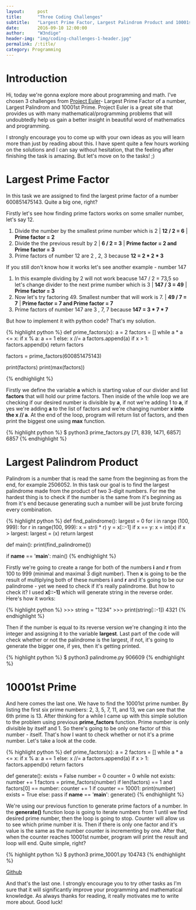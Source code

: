 ```yaml
---
layout:     post
title:      "Three Coding Challenges"
subtitle:   "Largest Prime Factor, Largest Palindrom Product and 10001st Prime"
date:       2016-09-10 12:00:00
author:     "W3ndige"
header-img: "img/coding-challenges-1-header.jpg"
permalink: /:title/
category: Programming
---
```


<h1>Introduction</h1>

<p>Hi, today we're gonna explore more about programming and math. I've chosen 3 challenges from <a href="https://projecteuler.net/">Project Euler</a>- Largest Prime Factor of a number, Largest Palindrom and 10001st Prime. Project Euler is a great site that provides us with many mathematical/programming problems that will undoubtedly help us gain a better insight in beautiful word of mathematics and programming. </p>

<p>I strongly encourage you to come up with your own ideas as you will learn more than just by reading about this. I have spent quite a few hours working on the solutions and I can say without hesitation, that the feeling  after finishing the task is amazing. But let's move on to the tasks! ;)</p>

<h1>Largest Prime Factor</h1>
<p>In this task we are assigned to find the largest prime factor of a number 600851475143. Quite a big one, right? </p>
<p>Firstly let's see how finding prime factors works on some smaller number, let's say 12. </p>
<ol>
<li>Divide the number by the smallest prime number which is 2 |  <b>12 / 2 = 6</b> | <b>Prime factor = 2</b></li>
<li>Divide the the previous result by 2 | <b>6 / 2 = 3</b> | <b>Prime factor = 2 and Prime factor = 3</b></li>
<li>Prime factors of number 12 are 2 , 2, 3 because <b>12 = 2 * 2 * 3</b></li>
</ol>

<p>If you still don't know how it works let's see another example - number 147</p>
<ol>
<li>In this example dividing by 2 will not work beacuse 147 / 2 = 73,5 so let's change divider to the next prime number which is 3 | <b>147 / 3 = 49</b> | <b>Prime factor = 3</b></li>
<li>Now let's try factoring 49. Smallest number that will work is 7. | <b>49 / 7 = 7</b> | <b>Prime factor = 7 and Prime factor = 7</b></li>
<li>Prime factors of number 147 are 3 , 7, 7 because <b>147 = 3 * 7 * 7</b></li>
</ol>

<p>But how to implement it with python code? That's my solution. </p>
{% highlight python %}
def prime_factors(x):
    a = 2
    factors = []
    while a * a <= x:
        if x % a:
            a += 1
        else:
            x //= a
            factors.append(a)
    if x > 1:
        factors.append(x)
    return factors

factors = prime_factors(600851475143)

print(factors)
print(max(factors))

{% endhighlight %}

<p>Firstly we define the variable <b>a</b> which is starting value of our divider and list <b>factors</b> that will hold our prime factors.  Then inside of the while loop we are checking if our desired number is divisible by <b>a</b>, if not we're adding 1 to <b>a</b>, if yes we're adding <b>a</b> to the list of factors and we're changing number <b>x into the x // a</b>. At the end of the loop, program will return list of factors, and then print the biggest one using <b>max</b> function.  </p>

{% highlight python %}
$ python3 prime_factors.py
[71, 839, 1471, 6857]
6857
{% endhighlight %}

<h1>Largest Palindrom Product</h1>

<p>Palindrom is a number that is read the same from the beginning as from the end, for example 2506052. In this task our goal is to find the largest palindrome made from the product of two 3-digit numbers. For me the hardest thing is to check if the number is the same from it's beginning as from it's end because generating such a number will be just brute forcing every combination. </p>

{% highlight python %}
def find_palindrome():
    largest = 0
    for i in range (100, 999):
        for r in range(100, 999):
            x = str(i * r)
            y = x[::-1]
            if x == y:
                x = int(x)
                if x > largest:
                    largest = (x)
    return largest

def main():
    print(find_palindrome())

if __name__ == '__main__':
    main()
{% endhighlight %}

<p>Firstly we're going to create a range for both of the numbers <b>i</b> and <b>r</b> from 100 to 999 (minimal and maximal 3 digit number). Then <b>x</b> is going to be the result of multiplying both of these numbers <b>i</b> and <b>r</b> and it's going to be our palindrome - yet we need to check if it's really palindrome. But how to check it? I used <b>x[::-1]</b> which will generate string in the reverse order. Here's how it works:</p>
{% highlight python %}
>>> string = "1234"
>>> print(string[::-1])
4321
{% endhighlight %}

<p>Then if the number is equal to its reverse version we're changing it into the integer and assigning it to the variable <b>largest</b>. Last part of the code will check whether or not the palindrome is the largest, if not, it's going to generate the bigger one, if yes, then it's getting printed. </p>
{% highlight python %}
$ python3 palindrome.py
906609
{% endhighlight %}

<h1>10001st Prime</h1>

<p>And here comes the last one. We have to find the 10001st prime number. By listing the first six prime numbers: 2, 3, 5, 7, 11, and 13, we can see that the 6th prime is 13. After thinking for a while I came up with this simple solution to the problem using previous <b>prime_factors</b> function. Prime number is only divisible by itself and 1. So there's going to be only one factor of this number - itself. That's how I want to check whether or not it's a prime number. Let's take a look at the code. </p>

{% highlight python %}
def prime_factors(x):
    a = 2
    factors = []
    while a * a <= x:
        if x % a:
            a += 1
        else:
            x //= a
            factors.append(a)
    if x > 1:
        factors.append(x)
    return factors


def generate():
    exists = False
    number = 0
    counter = 0
    while not exists:
        number += 1
        factors = prime_factors(number)
        if len(factors) == 1 and factors[0] == number:
            counter += 1
            if counter == 10001:
                print(number)
                exists = True
        else:
            pass
if __name__ == '__main__':
    generate()
{% endhighlight %}

<p>We're using our previous function to generate prime factors of a number. In the <b>generate()</b> function loop is going to iterate numbers from 1 until we find desired prime number, then the loop is going to stop. Counter will allow us to see which prime number it is. Then if there is only one factor and it's value is the same as the number counter is incrementing by one. After that, when the counter reaches 10001st number, program will print the result and loop will end. Quite simple, right? </p>

{% highlight python %}
$ python3 prime_10001.py
104743
{% endhighlight %}

[Github](https://github.com/W3ndige/coding-challenges "Github")<br>

<p>And that's the last one. I strongly encourage you to try other tasks as I'm sure that it will significantly improve your programming and mathematical knowledge. As always thanks for reading, it really motivates me to write more about. Good luck! </p>

